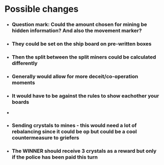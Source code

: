 # Possible changes

- ### Question mark: Could the amount chosen for mining be hidden information? And also the movement marker?
- ### They could be set on the ship board on pre-written boxes
- ### Then the split between the split miners could be calculated differently
- ### Generally would allow for more deceit/co-operation moments
- ### It would have to be against the rules to show eachother your boards
-
- ### Sending crystals to mines - this would need a lot of rebalancing since it could be op but could be a cool countermeasure to griefers
- ### The WINNER should receive 3 crystals as a reward but only if the police has been paid this turn

